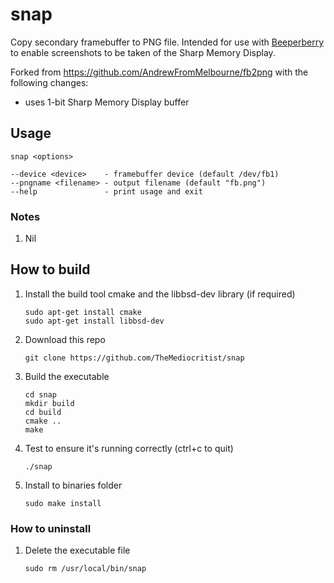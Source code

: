 # snap
Copy secondary framebuffer to PNG file. Intended for use with [Beeperberry](https://beepberry.sqfmi.com) to enable screenshots to be taken of the Sharp Memory Display.

Forked from https://github.com/AndrewFromMelbourne/fb2png with the following changes:
* uses 1-bit Sharp Memory Display buffer

## Usage

    snap <options>
    
    --device <device>    - framebuffer device (default /dev/fb1)
    --pngname <filename> - output filename (default "fb.png")
    --help               - print usage and exit

### Notes
1. Nil

## How to build

1. Install the build tool cmake and the libbsd-dev library (if required)
    ```
    sudo apt-get install cmake
    sudo apt-get install libbsd-dev
    ```
2. Download this repo
    ```
    git clone https://github.com/TheMediocritist/snap
    ```
4. Build the executable
    ```
    cd snap
    mkdir build
    cd build
    cmake ..
    make
    ```
3. Test to ensure it's running correctly (ctrl+c to quit)
    ```
    ./snap
    ```
4. Install to binaries folder
    ```
    sudo make install
    ```

### How to uninstall

1. Delete the executable file
    ```
    sudo rm /usr/local/bin/snap
    ```
